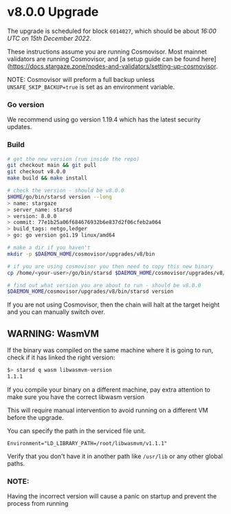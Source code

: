 # v8.0.0 Upgrade

The upgrade is scheduled for block `6014027`, which should be about _16:00 UTC on 15th December 2022_.

These instructions assume you are running Cosmovisor. Most mainnet validators are running Cosmovisor, and [a setup guide can be found here](https://docs.stargaze.zone/nodes-and-validators/setting-up-cosmovisor.

NOTE: Cosmovisor will preform a full backup unless `UNSAFE_SKIP_BACKUP=true` is set as an environment variable.

### Go version

We recommend using go version 1.19.4 which has the latest security updates.

### Build

```bash
# get the new version (run inside the repo)
git checkout main && git pull
git checkout v8.0.0
make build && make install

# check the version - should be v8.0.0
$HOME/go/bin/starsd version --long
> name: stargaze
> server_name: starsd
> version: 8.0.0
> commit: 77e1b25a06f684676932b6e837d2f06cfeb2a064
> build_tags: netgo,ledger
> go: go version go1.19 linux/amd64

# make a dir if you haven't
mkdir -p $DAEMON_HOME/cosmovisor/upgrades/v8/bin

# if you are using cosmovisor you then need to copy this new binary
cp /home/<your-user>/go/bin/starsd $DAEMON_HOME/cosmovisor/upgrades/v8/bin

# find out what version you are about to run - should be v8.0.0
$DAEMON_HOME/cosmovisor/upgrades/v8/bin/starsd version


```

If you are not using Cosmovisor, then the chain will halt at the target height and you can manually switch over.

## WARNING: WasmVM

If the binary was compiled on the same machine where it is going to run, check if it has linked the right version:

```bash
$> starsd q wasm libwasmvm-version
1.1.1
```

If you compile your binary on a different machine, pay extra attention to make sure you have the correct libwasm version

This will require manual intervention to avoid running on a different VM before the upgrade.

You can specify the path in the serviced file unit.

```
Environment="LD_LIBRARY_PATH=/root/libwasmvm/v1.1.1"
```

Verify that you don't have it in another path like `/usr/lib` or any other global paths.

### NOTE:

Having the incorrect version will cause a panic on startup and prevent the process from running
